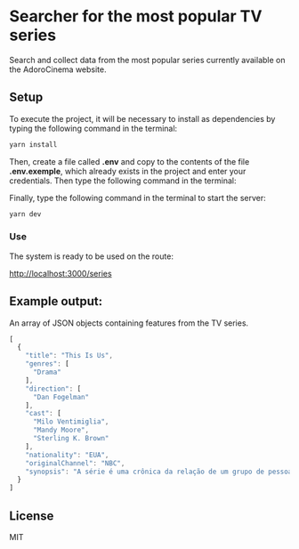 # Searcher for the most popular TV series

Search and collect data from the most popular series currently available on the AdoroCinema website.

## Setup

To execute the project, it will be necessary to install as dependencies by typing the following command in the terminal:

```bash
yarn install
```

Then, create a file called **.env** and copy to the contents of the file **.env.exemple**, which already exists in the project and enter your credentials. Then type the following command in the terminal:

Finally, type the following command in the terminal to start the server:

```bash
yarn dev
```

### Use

The system is ready to be used on the route:

[http://localhost:3000/series](http://localhost:3000/series)

## Example output:

An array of JSON objects containing features from the TV series.
 
```javascript
[
  {
    "title": "This Is Us",
    "genres": [
      "Drama"
    ],
    "direction": [
      "Dan Fogelman"
    ],
    "cast": [
      "Milo Ventimiglia",
      "Mandy Moore",
      "Sterling K. Brown"
    ],
    "nationality": "EUA",
    "originalChannel": "NBC",
    "synopsis": "A série é uma crônica da relação de um grupo de pessoas que nasceram no mesmo dia, incluindo Rebecca (Mandy Moore), Jack (Milo Ventimiglia), um casal esperando trigêmeos em Pittsburgh e Kevin (Justin Hartley), um belo ator de televisão que está se cansando da vida de solteirão cobiçado."
  }
]
```

## License

MIT
